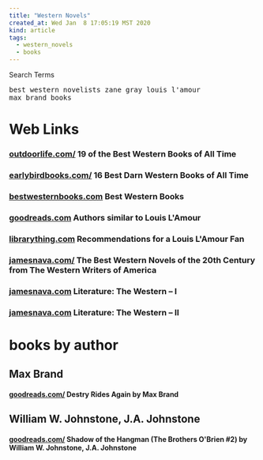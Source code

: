 ```yaml
---
title: "Western Novels"
created_at: Wed Jan  8 17:05:19 MST 2020
kind: article
tags:
  - western_novels
  - books
---
```


Search Terms
<pre>
best western novelists zane gray louis l'amour
max brand books
</pre>

<h1>Web Links</h1>
<h3>
  <a href="https://www.outdoorlife.com/19-best-western-books-all-time/" target="_blank">outdoorlife.com/</a>
  19 of the Best Western Books of All Time
</h3>

<h3>
  <a href="https://earlybirdbooks.com/12-best-western-books-time" target="_blank">earlybirdbooks.com/</a>
  16 Best Darn Western Books of All Time
</h3>

<h3>
  <a href="http://bestwesternbooks.com/top-10-western-novels/" target="_blank">bestwesternbooks.com</a>
  Best Western Books
</h3>

<h3>
  <a href="https://www.goodreads.com/author/similar/858.Louis_L_Amour" target="_blank">goodreads.com</a>
  Authors similar to Louis L'Amour
</h3>

<h3>
  <a href="https://www.librarything.com/topic/128411" target="_blank">librarything.com</a>
  Recommendations for a Louis L'Amour Fan
</h3>

<h3>
  <a href="http://www.jamesnava.com/18/08/2011/the-best-western-novels-of-the-20th-century-from-the-western-writers-of%C2%A0america/" target="_blank">jamesnava.com/</a>
  The Best Western Novels of the 20th Century from The Western Writers of America
</h3>

<h3>
  <a href="http://www.jamesnava.com/07/11/2009/literature-the-western/" target="_blank">jamesnava.com</a>
  Literature: The Western – I
</h3>

<h3>
  <a href="http://www.jamesnava.com/08/11/2009/literature-the-western-ii/" target="_blank">jamesnava.com</a>
  Literature: The Western – II
</h3>

<h1>books by author</h1>
<h2>Max Brand</h2>
<h4>
  <a href="https://www.goodreads.com/book/show/502889.Destry_Rides_Again" target="_blank">goodreads.com/</a>
  Destry Rides Again by Max Brand
</h4>

<h2>William W. Johnstone, J.A. Johnstone</h2>
<h4>
  <a href="https://www.goodreads.com/book/show/13591585-shadow-of-the-hangman" target="_blank">goodreads.com/</a>
  Shadow of the Hangman (The Brothers O'Brien #2) by William W. Johnstone, J.A. Johnstone
</h4>

<!--
html boilerplate fragments
<a href="" target="_blank"></a>
<a name=""></a>
<img src="" width="400px">
<ul>
  <li></li>
  <li><a href="" target="_blank"></a></li>
</ul>
<pre>
</pre>
<p style="margin-bottom: 2em;"></p>
<hr style="border: 0; height: 3px; background: #333; background-image: linear-gradient(to right, #ccc, #333, #ccc);">
<pre><code>
</code></pre>
<math xmlns='http://www.w3.org/1998/Math/MathML' display='block'>
</math>
:-->
